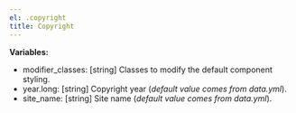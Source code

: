 ```yaml
---
el: .copyright
title: Copyright
---
```


__Variables:__
* modifier_classes: [string] Classes to modify the default component styling.
* year.long: [string] Copyright year (_default value comes from data.yml_).
* site_name: [string] Site name (_default value comes from data.yml_).
